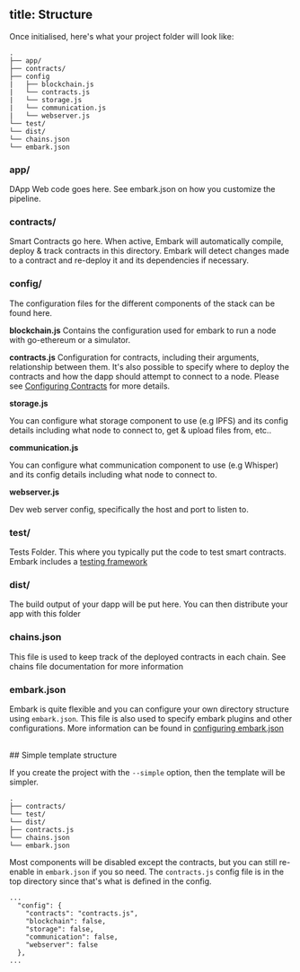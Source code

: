 title: Structure
---

Once initialised, here's what your project folder will look like:

``` plain
.
├── app/
├── contracts/
├── config
|   ├── blockchain.js
|   └── contracts.js
|   └── storage.js
|   └── communication.js
|   └── webserver.js
└── test/
└── dist/
└── chains.json
└── embark.json
```

### app/

DApp Web code goes here. See embark.json on how you customize the pipeline.

### contracts/

Smart Contracts go here. When active, Embark will automatically compile, deploy & track contracts in this directory. Embark will detect changes made to a contract and re-deploy it and its dependencies if necessary.

### config/

The configuration files for the different components of the stack can be found here.

**blockchain.js**
Contains the configuration used for embark to run a node with go-ethereum or a simulator.

**contracts.js**
Configuration for contracts, including their arguments, relationship between them. It's also possible to specify where to deploy the contracts and how the dapp should attempt to connect to a node.
Please see [Configuring Contracts](contracts.html) for more details.

**storage.js**

You can configure what storage component to use (e.g IPFS) and its config details including what node to connect to, get & upload files from, etc..

**communication.js**

You can configure what communication component to use (e.g Whisper) and its config details including what node to connect to.

**webserver.js**

Dev web server config, specifically the host and port to listen to.

### test/

Tests Folder. This where you typically put the code to test smart contracts. Embark includes a [testing framework](contracts_testing.html)

### dist/

The build output of your dapp will be put here. You can then distribute your app with this folder

### chains.json

This file is used to keep track of the deployed contracts in each chain. See chains file documentation for more information

### embark.json

Embark is quite flexible and you can configure your own directory structure using ``embark.json``. This file is also used to specify embark plugins and other configurations. More information can be found in [configuring embark.json](configuration.html)

<br>
## Simple template structure

If you create the project with the `--simple` option, then the template will be simpler.

``` plain
.
├── contracts/
└── test/
└── dist/
├── contracts.js
└── chains.json
└── embark.json
```

Most components will be disabled except the contracts, but you can still re-enable in `embark.json` if you so need. The `contracts.js` config file is in the top directory since that's what is defined in the config.

<pre><code class="json">...
  "config": {
    "contracts": "contracts.js",
    "blockchain": false,
    "storage": false,
    "communication": false,
    "webserver": false
  },
...
</code></pre>

